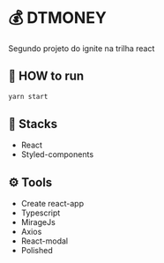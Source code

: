 # 💰 DTMONEY
Segundo projeto do ignite na trilha react

## 🏁 HOW to run
```bash
yarn start
```

## 🚀 Stacks
- React
- Styled-components

## ⚙️ Tools
- Create react-app
- Typescript
- MirageJs
- Axios
- React-modal
- Polished